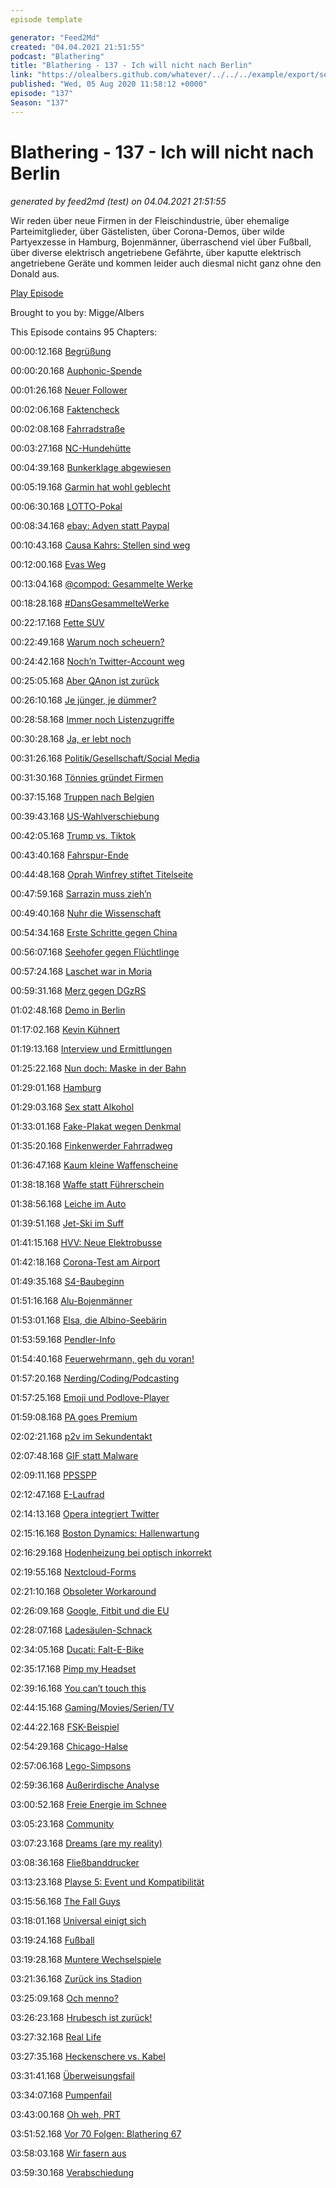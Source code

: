 ```yaml
---
episode template

generator: "Feed2Md"
created: "04.04.2021 21:51:55"
podcast: "Blathering"
title: "Blathering - 137 - Ich will nicht nach Berlin"
link: "https://olealbers.github.com/whatever/../../../example/export/seasons/5/2020/8/Blathering - 137 - Ich will nicht nach Berlin.md"
published: "Wed, 05 Aug 2020 11:58:12 +0000"
episode: "137"
Season: "137"
---
```


# Blathering - 137 - Ich will nicht nach Berlin
_generated by feed2md (test) on 04.04.2021 21:51:55_

Wir reden über neue Firmen in der Fleischindustrie, über ehemalige Parteimitglieder, über Gästelisten, über Corona-Demos, über wilde Partyexzesse in Hamburg, Bojenmänner, überraschend viel über Fußball, über diverse elektrisch angetriebene Gefährte, über kaputte elektrisch angetriebene Geräte und kommen leider auch diesmal nicht ganz ohne den Donald aus.

[Play Episode](https://www.blathering.de/podlove/file/1298/s/feed/c/mp3/blathering_137.mp3)

Brought to you by: Migge/Albers

This Episode contains 95 Chapters:


00:00:12.168 [Begrüßung]()

00:00:20.168 [Auphonic-Spende](https://twitter.com/blathering_pod/status/1288122731729362946)

00:01:26.168 [Neuer Follower](https://twitter.com/geni256)

00:02:06.168 [Faktencheck]()

00:02:08.168 [Fahrradstraße](https://de.wikipedia.org/wiki/Fahrradstra%C3%9Fe#Deutschland)

00:03:27.168 [NC-Hundehütte](https://www.theverge.com/2018/12/19/18148028/ford-noise-canceling-kennel-fireworks-dog-interventions)

00:04:39.168 [Bunkerklage abgewiesen](https://hamburg1.de/nachrichten/45668/Klage_am_Verwaltungsgericht_abgewiesen.html)

00:05:19.168 [Garmin hat wohl geblecht](https://www.bbc.com/news/technology-53553576)

00:06:30.168 [LOTTO-Pokal](https://www.hfv.de/artikel/lotto-pokal-2019-20-kann-in-hamburg-gespielt-werden/)

00:08:34.168 [ebay: Adyen statt Paypal](https://www.chip.de/news/Vertraege-mit-Paypal-laufen-aus-Was-sich-auf-Ebay-aendert_182857460.html)

00:10:43.168 [Causa Kahrs: Stellen sind weg](https://www.spiegel.de/politik/deutschland/eva-hoegl-neue-wehrbeauftragte-spart-sich-referenten-a-00000000-0002-0001-0000-000172071798)

00:12:00.168 [Evas Weg](https://www.rnd.de/medien/geschafte-mit-dem-weltuntergang-der-tiefe-fall-der-eva-herman-27QZRGF46VF5FJYBF5UGM3TRKQ.html)

00:13:04.168 [@compod: Gesammelte Werke](https://twitter.com/search?q=(from%3Acompod)%20(%40blathering_pod)%20until%3A2020-08-04%20since%3A2020-07-27&src=typed_query&f=live)

00:18:28.168 [#DansGesammelteWerke](https://twitter.com/search?q=(from%3Aevildanwallace)%20(%40blathering_pod)%20until%3A2020-08-04%20since%3A2020-07-27&src=typed_query&f=live)

00:22:17.168 [Fette SUV](https://www.t-online.de/auto/technik/id_79638412/diese-suv-sind-zu-schwer-um-auf-dem-gehweg-zu-parken.html)

00:22:49.168 [Warum noch scheuern?](https://www.spiegel.de/netzwelt/netzpolitik/andreas-scheuer-der-verkehrsminister-ist-so-unglaublich-gut-im-schlechtsein-kolumne-a-7ed2c116-0d37-40b4-9f2a-a8ab019bf83f)

00:24:42.168 [Noch’n Twitter-Account weg](https://www.derstandard.at/story/2000119098640/twitter-macht-konto-von-frueherem-ku-klux-klan-chef-david)

00:25:05.168 [Aber QAnon ist zurück](https://www.dailydot.com/debug/qanon-twitter-ban-evasion/)

00:26:10.168 [Je jünger, je dümmer?](https://www.tagesschau.de/ausland/twitter-festnahme-hack-101.html)

00:28:58.168 [Immer noch Listenzugriffe](https://www.tagesschau.de/inland/corona-gaestelisten-polizei-101.html)

00:30:28.168 [Ja, er lebt noch](https://www.flightradar24.com/blog/boeing-confirms-end-of-747-production-further-reduces-output-of-other-jets/)

00:31:26.168 [Politik/Gesellschaft/Social Media]()

00:31:30.168 [Tönnies gründet Firmen](https://www.tagesschau.de/faktenfinder/toennies-faktenfinder-101.html)

00:37:15.168 [Truppen nach Belgien](https://twitter.com/StefanLeifert/status/1288780510328688640)

00:39:43.168 [US-Wahlverschiebung](https://twitter.com/Evan_Hadfield/status/1288821062352941056)

00:42:05.168 [Trump vs. Tiktok](https://taz.de/Chinesischer-Video-App-droht-Verbot-in-USA/!5705151/)

00:43:40.168 [Fahrspur-Ende](https://www.tagesschau.de/schlusslicht/fahrspurende-101.html)

00:44:48.168 [Oprah Winfrey stiftet Titelseite](https://www.theguardian.com/us-news/2020/jul/30/oprah-winfrey-magazine-breonna-taylor)

00:47:59.168 [Sarrazin muss zieh’n](https://twitter.com/tazgezwitscher/status/1289223047002517510)

00:49:40.168 [Nuhr die Wissenschaft](http://www.hellojed.de/wp/2020/08/kanzel-culture/)

00:54:34.168 [Erste Schritte gegen China](https://www.tagesschau.de/ausland/hongkong-bundesregierung-auslieferungsabkommen-103.html)

00:56:07.168 [Seehofer gegen Flüchtlinge](https://www.zdf.de/nachrichten/politik/seehofer-bundeslaender-aufnahme-fluechtlinge-100.html)

00:57:24.168 [Laschet war in Moria](https://www.tagesschau.de/inland/laschet-moria-101.html)

00:59:31.168 [Merz gegen DGzRS](https://twitter.com/wilke_tobias/status/1288954289000456194)

01:02:48.168 [Demo in Berlin](https://dobschat.io/querdenker-nein-egoistische-vollidioten-seid-ihr/)

01:17:02.168 [Kevin Kühnert](https://www.spiegel.de/politik/deutschland/kevin-kuehnert-warum-der-juso-chef-sein-amt-aufgibt-a-a87b91a0-7f91-4c6c-b955-b80ea0974bd8)

01:19:13.168 [Interview und Ermittlungen](https://twitter.com/tagesschau/status/1290463468395560960)

01:25:22.168 [Nun doch: Maske in der Bahn](https://www.spiegel.de/wirtschaft/ermahnung-von-andreas-scheuer-bahn-verspricht-energischere-durchsetzung-der-maskenpflicht-a-08f0dfa7-6727-4bd3-adda-b034033f7f4e)

01:29:01.168 [Hamburg]()

01:29:03.168 [Sex statt Alkohol](https://www.ndr.de/nachrichten/hamburg/Hamburger-Polizei-loest-mehrere-Sex-Partys-auf,swingerclub104.html)

01:33:01.168 [Fake-Plakat wegen Denkmal](https://www.mopo.de/hamburg/neue-fake-plakate-in-hamburg-aufgetaucht-diese-gruppe-steckt-hinter-der-aktion-37087420)

01:35:20.168 [Finkenwerder Fahrradweg](https://www.ndr.de/fernsehen/sendungen/hamburg_journal/Finkenwerder-hat-einen-neuen-Radweg,hamj98266.html)

01:36:47.168 [Kaum kleine Waffenscheine](https://hamburg1.de/nachrichten/45707/Hamburg_hat_die_wenigsten_Waffenscheine.html)

01:38:18.168 [Waffe statt Führerschein](https://www.ndr.de/fernsehen/sendungen/hamburg_journal/Waffen-in-Lohbruegge-beschlagnahmt,hamj98280.html)

01:38:56.168 [Leiche im Auto](https://www.ndr.de/nachrichten/hamburg/Hamburger-findet-Leiche-in-seinem-Auto,leiche732.html)

01:39:51.168 [Jet-Ski im Suff](https://hamburg1.de/nachrichten/45722/Jet_Ski_Unfall_Zwei_Personen_in_Lebensgefahr.html)

01:41:15.168 [HVV: Neue Elektrobusse](https://www.ndr.de/fernsehen/sendungen/hamburg_journal_1800/Hamburg-testet-neue-E-Busse,hamj98258.html)

01:42:18.168 [Corona-Test am Airport](https://www.ndr.de/fernsehen/sendungen/hamburg_journal/Flughafen-Corona-Testzentrum-geht-an-Start,hamj98308.html)

01:49:35.168 [S4-Baubeginn](https://hamburg1.de/nachrichten/45708/Baubeginn_fuer_neue_S_Bahn_Linie_4_angekuendigt.html)

01:51:16.168 [Alu-Bojenmänner](https://www.ndr.de/nachrichten/hamburg/Neue-Bojen-Maenner-Der-erste-steht-schon,bojenmaenner110.html)

01:53:01.168 [Elsa, die Albino-Seebärin](https://hamburg1.de/nachrichten/45741/Albino_Seebaerenbaby_heisst_Elsa.html)

01:53:59.168 [Pendler-Info](https://twitter.com/stammtischphilo/status/1290015207176065026)

01:54:40.168 [Feuerwehrmann, geh du voran!](https://www.instagram.com/p/CDdLU42q4cD/)

01:57:20.168 [Nerding/Coding/Podcasting]()

01:57:25.168 [Emoji und Podlove-Player](https://github.com/podlove/podlove-web-player/issues/935)

01:59:08.168 [PA goes Premium](https://podcastaddict.com/premium)

02:02:21.168 [p2v im Sekundentakt](https://twitter.com/stammtischphilo/status/1289244437751660546)

02:07:48.168 [GIF statt Malware](https://www.zdnet.de/88381784/gifs-statt-malware-unbekannter-hacker-sabotiert-emotet-botnet/)

02:09:11.168 [PPSSPP](https://www.ppsspp.org/)

02:12:47.168 [E-Laufrad](https://www.golem.de/news/grommy-mondraker-stellt-elektrisches-laufrad-fuer-kinder-vor-2007-149908.html)

02:14:13.168 [Opera integriert Twitter](https://blogs.opera.com/desktop/2020/06/opera-69-comes-with-built-in-twitter/)

02:15:16.168 [Boston Dynamics: Hallenwartung](https://www.golem.de/news/boston-dynamics-roboterhunde-scannen-ein-werk-von-ford-2007-149913.html)

02:16:29.168 [Hodenheizung bei optisch inkorrekt](https://youtu.be/PUk_PWU8oVI?t=2710)

02:19:55.168 [Nextcloud-Forms](https://twitter.com/stammtischphilo/status/1289998737721499655)

02:21:10.168 [Obsoleter Workaround](https://docs.microsoft.com/de-de/office/vba/excel/concepts/working-with-other-applications/controlling-one-microsoft-office-application-from-another)

02:26:09.168 [Google, Fitbit und die EU](https://www.golem.de/news/verbraucherschutz-eu-will-googles-fitbit-uebernahme-untersuchen-2007-149968.html)

02:28:07.168 [Ladesäulen-Schnack](https://de.motor1.com/reviews/400546/tatsachlicher-verbrauch-bmw-330e-pluginhybrid-test/)

02:34:05.168 [Ducati: Falt-E-Bike](https://www.golem.de/news/motorrad-hersteller-auf-abwegen-ducati-stellt-faltbare-e-bikes-vor-2008-150002.html)

02:35:17.168 [Pimp my Headset](https://twitter.com/tmigge/status/1289959990946455553)

02:39:16.168 [You can’t touch this](https://twitter.com/golem/status/1290523915148824576)

02:44:15.168 [Gaming/Movies/Serien/TV]()

02:44:22.168 [FSK-Beispiel](https://de.wikipedia.org/wiki/City_Hunter_(1993))

02:54:29.168 [Chicago-Halse](https://twitter.com/stammtischphilo/status/1289268903588265984)

02:57:06.168 [Lego-Simpsons](https://en.wikipedia.org/wiki/Brick_Like_Me)

02:59:36.168 [Außerirdische Analyse](https://twitter.com/stammtischphilo/status/1289592893124956160)

03:00:52.168 [Freie Energie im Schnee](https://twitter.com/stammtischphilo/status/1289938532455202817)

03:05:23.168 [Community](https://twitter.com/stammtischphilo/status/1290013724770594816)

03:07:23.168 [Dreams (are my reality)](https://twitter.com/stammtischphilo/status/1290348629870477313)

03:08:36.168 [Fließbanddrucker](https://twitter.com/RealSexyCyborg/status/1290540376609058816)

03:13:23.168 [Playse 5: Event und Kompatibilität](https://twitter.com/stammtischphilo/status/1290590561930485761)

03:15:56.168 [The Fall Guys](https://twitter.com/FallGuysGame)

03:18:01.168 [Universal einigt sich](https://www.golem.de/news/corona-universal-filme-kuenftig-schneller-als-vod-verfuegbar-2007-149939.html)

03:19:24.168 [Fußball]()

03:19:28.168 [Muntere Wechselspiele](https://twitter.com/fcstpauli/status/1289833951595573249)

03:21:36.168 [Zurück ins Stadion](https://www.fcstpauli.com/news/dfl-mitgliederversammlung-beschliesst-rahmenbedingungen-fuer-rueckkehr-von-fans/)

03:25:09.168 [Och menno?](https://twitter.com/stammtischphilo/status/1288836011385139200)

03:26:23.168 [Hrubesch ist zurück!](https://de.wikipedia.org/wiki/Horst_Hrubesch)

03:27:32.168 [Real Life]()

03:27:35.168 [Heckenschere vs. Kabel](https://twitter.com/tmigge/status/1289506947218038785)

03:31:41.168 [Überweisungsfail](https://twitter.com/stammtischphilo/status/1289149133421502467)

03:34:07.168 [Pumpenfail](https://de.wikipedia.org/wiki/Schmutzwasserpumpe)

03:43:00.168 [Oh weh, PRT](https://de.wikipedia.org/wiki/Periradikul%C3%A4re_Therapie)

03:51:52.168 [Vor 70 Folgen: Blathering 67](https://www.blathering.de/2019/01/blathering-067-es-ist-nicht-alles-gold-was-man-kredenzt/)

03:58:03.168 [Wir fasern aus]()

03:59:30.168 [Verabschiedung]()


